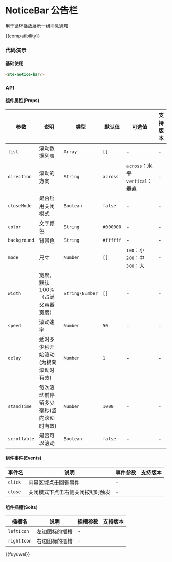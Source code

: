 # NoticeBar 公告栏

用于循环播放展示一组消息通知

{{compatibility}}

### 代码演示
#### 基础使用

```html
<ste-notice-bar/>
```

### API
#### 组件属性(Props)

| 参数			| 说明									| 类型				| 默认值		| 可选值									| 支持版本	|
| ---			| ---									| ---				| ---		| ---									| ---		|
| `list`		| 滚动数据列表							| `Array`			| `[]`		| -										| -			|
| `direction`	| 滚动的方向								| `String`			| `across`	| `across`：水平<br/>`vertical`：垂直	| -			|
| `closeMode`	| 是否启用关闭模式						| `Boolean`			| `false`	| -										| -			|
| `color`		| 文字颜色								| `String`			| `#000000`	| -										| -			|
| `background`	| 背景色									| `String`			| `#ffffff`	| -										| -			|
| `mode`		| 尺寸									| `Number`			| `[]`		| `100`：小<br/>`200`：中<br/>`300`：大	| -			|
| `width`		| 宽度，默认100%（占满父容器宽度）		| `String\Number`	| `[]`		| -										| -			|
| `speed`		| 滚动速率								| `Number`			| `50`		| -										| -			|
| `delay`		| 延时多少秒开始滚动(为横向滚动时有效)	| `Number`			| `1`		| -										| -			|
| `standTime`	| 每次滚动前停留多少毫秒(竖向滚动时有效)	| `Number`			| `1000`		| -										| -			|
| `scrollable`	| 是否可以滚动							| `Boolean`			| `false`		| -										| -			|

#### 组件事件(Events)

|事件名		|说明								|	事件参数	|支持版本	|
|---		|---								|---		|---		|
| `click`	| 内容区域点击回调事件				|-			|			|
| `close`	| 关闭模式下点击右侧关闭按钮时触发	|-			|			|

#### 组件插槽(Solts)

|插槽名		|说明			|插槽参数	|支持版本	|
|---		|---			|---		|---		|
|`leftIcon`	|左边图标的插槽	|-			|			|
|`rightIcon`|右边图标的插槽	|-			|			|


{{fuyuwei}}